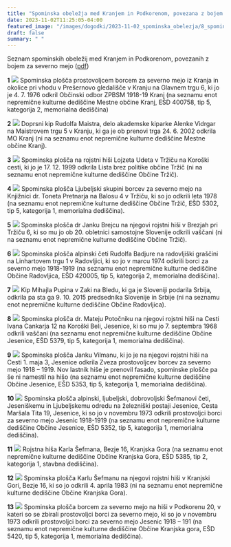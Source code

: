 ```yaml
---
title: "Spominska obeležja med Kranjem in Podkorenom, povezana z bojem za severno mejo" 
date: 2023-11-02T11:25:05-04:00
featured_image: "/images/dogodki/2023-11-02_spominska_obelezja/8_spominska_obelezja_2023-11-02.png"
draft: false
summary: " "
---
```


Seznam spominskih obeležij med Kranjem in Podkorenom, povezanih z bojem za severno mejo ([pdf](/objave-pdf/Seznam_spominskih_obelezij.pdf))

**1**
![](/images/dogodki/2023-11-02_spominska_obelezja/1_spominska_obelezja_2023-11-02.png "")
Spominska plošča prostovoljcem borcem za severno mejo iz Kranja in okolice pri vhodu v Prešernovo gledališče v Kranju na Glavnem trgu 6, ki jo je 4. 7. 1976 odkril Občinski odbor ZPBSM 1918-19 Kranj (na seznamu enot nepremične kulturne dediščine Mestne občine Kranj, EŠD 400758, tip 5, kategorija 2, memorialna dediščina)

**2**
![](/images/dogodki/2023-11-02_spominska_obelezja/2_spominska_obelezja_2023-11-02.png "")
Doprsni kip Rudolfa Maistra, delo akademske kiparke Alenke Vidrgar na Maistrovem trgu 5 v Kranju, ki ga je ob prenovi trga 24. 6. 2002 odkrila MO Kranj (ni na seznamu enot nepremične kulturne dediščine Mestne občine Kranj).

**3**
![](/images/dogodki/2023-11-02_spominska_obelezja/3_spominska_obelezja_2023-11-02.png "")
Spominska plošča na rojstni hiši Lojzeta Udeta v Tržiču na Koroški cesti, ki jo je 17. 12. 1999 odkrila Lista brez politike občine Tržič (ni na seznamu enot nepremične kulturne dediščine Občine Tržič).

**4**
![](/images/dogodki/2023-11-02_spominska_obelezja/4_spominska_obelezja_2023-11-02.png "")
Spominska plošča Ljubeljski skupini borcev za severno mejo na Knjižnici dr. Toneta Pretnarja na Balosu 4 v Tržiču, ki so jo odkrili leta  1978 (na seznamu enot nepremične kulturne dediščine Občine Tržič, EŠD 5302, tip 5, kategorija 1, memorialna dediščina).

**5**
![](/images/dogodki/2023-11-02_spominska_obelezja/5_spominska_obelezja_2023-11-02.png "")
Spominska plošča dr Janku Brejcu na njegovi rojstni hiši v Brezjah pri Tržiču 6, ki so mu jo ob 20. obletnici samostojne Slovenije odkrili vaščani (ni na seznamu enot nepremične kulturne dediščine Občine Tržič).

**6**
![](/images/dogodki/2023-11-02_spominska_obelezja/6_spominska_obelezja_2023-11-02.png "")
Spominska plošča alpinski četi Rudolfa Badjure na radovljiški graščini na Linhartovem trgu 1 v Radovljici, 
ki so jo v marcu 1974 odkrili borci za severno mejo 1918-1919 (na seznamu enot nepremične kulturne dediščine Občine Radovljica, EŠD 420005, tip 5, kategorija 2, memorialna dediščina).

**7**
![](/images/dogodki/2023-11-02_spominska_obelezja/7_spominska_obelezja_2023-11-02.png "")
Kip Mihajla Pupina v Zaki na Bledu, ki ga je Sloveniji podarila Srbija, odkrila pa sta ga 9. 10. 2015 predsednika Slovenije in Srbije (ni na seznamu enot nepremične kulturne dediščine Občine Radovljica).

**8**
![](/images/dogodki/2023-11-02_spominska_obelezja/8_spominska_obelezja_2023-11-02.png "")
Spominska plošča dr. Mateju Potočniku na njegovi rojstni hiši na Cesti Ivana Cankarja 12 na Koroški Beli, Jesenice, ki so mu jo 7. septembra 1968 odkrili vaščani (na seznamu enot nepremične kulturne dediščine Občine Jesenice, EŠD 5379, tip 5, kategorija 1, memorialna dediščina).

**9**
![](/images/dogodki/2023-11-02_spominska_obelezja/9_spominska_obelezja_2023-11-02.png "")
Spominska plošča Janku Vilmanu, ki jo je na njegovi rojstni hiši na Cesti 1. maja 3, Jesenice odkrila Zveza prostovoljcev borcev za severno mejo 1918 – 1919. Nov lastnik hiše je prenovil fasado, spominske plošče pa še ni namestil na hišo (na seznamu enot nepremične kulturne dediščine Občine Jesenice, 
EŠD 5353, tip 5, kategorija 1, memorialna dediščina).

**10**
![](/images/dogodki/2023-11-02_spominska_obelezja/10_spominska_obelezja_2023-11-02.png "")
Spominska plošča alpinski, ljubeljski, dobrovoljski Šefmanovi četi, Jeseniškemu in Ljubeljskemu odredu na železniški postaji Jesenice, Cesta Maršala Tita 19, Jesenice, ki so jo v novembru 1973 odkrili prostovoljci borci za severno mejo Jesenic 1918-1919 (na seznamu enot nepremične kulturne dediščine Občine Jesenice, EŠD 5352, tip 5, kategorija 1, memorialna dediščina).

**11**
![](/images/dogodki/2023-11-02_spominska_obelezja/11_spominska_obelezja_2023-11-02.png "")
Rojstna hiša Karla Šefmana, Bezje 16, Kranjska Gora (na seznamu enot nepremične kulturne dediščine Občine Kranjska Gora, EŠD 5385, tip 2, kategorija 1, stavbna dediščina).

**12**
![](/images/dogodki/2023-11-02_spominska_obelezja/12_spominska_obelezja_2023-11-02.png "")
Spominska plošča Karlu Šefmanu na njegovi rojstni hiši v Kranjski Gori, Bezje 16, ki so jo odkrili 4. aprila 1983 (ni na seznamu enot nepremične kulturne dediščine Občine Kranjska Gora).

**13**
![](/images/dogodki/2023-11-02_spominska_obelezja/13_spominska_obelezja_2023-11-02.png "")
Spominska plošča borcem za severno mejo na hiši v Podkorenu 20, v kateri so se zbirali prostovoljci borci za severno mejo, ki so jo v novembru 1973 odkrili prostovoljci borci za severno mejo Jesenic 1918 – 191 (na seznamu enot nepremične kulturne dediščine Občine Kranjska gora, EŠD 5420, tip 5, kategorija 1, memorialna dediščina).